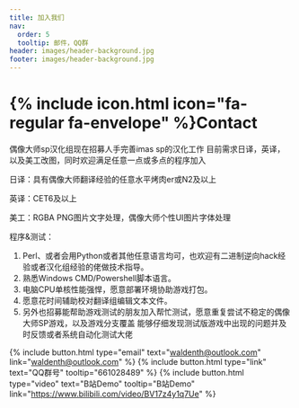```yaml
---
title: 加入我们
nav:
  order: 5
  tooltip: 邮件，QQ群
header: images/header-background.jpg
footer: images/header-background.jpg
---
```


# {% include icon.html icon="fa-regular fa-envelope" %}Contact

偶像大师sp汉化组现在招募人手完善imas sp的汉化工作
目前需求日译，英译，以及美工改图，同时欢迎满足任意一点或多点的程序加入

日译：具有偶像大师翻译经验的任意水平烤肉er或N2及以上

英译：CET6及以上

美工：RGBA PNG图片文字处理，偶像大师个性UI图片字体处理

程序&测试：
1. Perl、或者会用Python或者其他任意语言均可，也欢迎有二进制逆向hack经验或者汉化组经验的佬做技术指导。
2. 熟悉Windows CMD/Powershell脚本语言。
3. 电脑CPU单核性能强悍，愿意部署环境协助游戏打包。
4. 愿意花时间辅助校对翻译组编辑文本文件。
5. 另外也招募能帮助游戏测试的朋友加入帮忙测试，愿意重复尝试不稳定的偶像大师SP游戏，以及游戏分支覆盖 
   能够仔细发现测试版游戏中出现的问题并及时反馈或者系统自动化测试大佬



{%
  include button.html
  type="email"
  text="waldenth@outlook.com"
  link="waldenth@outlook.com"
%}
{%
  include button.html
  type="link"
  text="QQ群号"
  tooltip="661028489"
%}
{%
  include button.html
  type="video"
  text="B站Demo"
  tooltip="B站Demo"
  link="https://www.bilibili.com/video/BV17z4y1q7Ue"
%}
